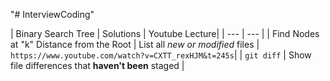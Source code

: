 "# InterviewCoding" 

| Binary Search Tree | Solutions | Youtube Lecture|
| --- | --- |
| Find Nodes at "k" Distance from the Root | List all *new or modified* files | `https://www.youtube.com/watch?v=CXTT_rexHJM&t=245s`|
| `git diff` | Show file differences that **haven't been** staged |
